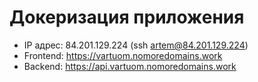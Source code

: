 # Докеризация приложения

- IP адрес: 84.201.129.224 (ssh artem@84.201.129.224)
- Frontend: https://vartuom.nomoredomains.work  
- Backend: https://api.vartuom.nomoredomains.work  
